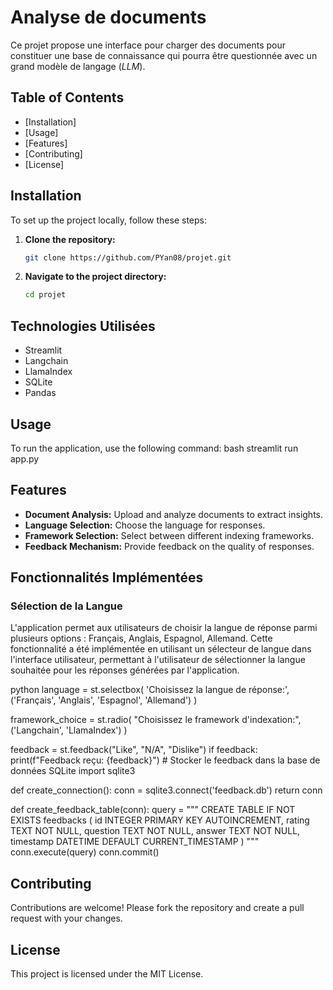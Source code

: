 # Analyse de documents

Ce projet propose une interface pour charger des documents pour constituer une base de connaissance qui pourra être questionnée avec un grand modèle de langage (_LLM_).

## Table of Contents
- [Installation]
- [Usage]
- [Features]
- [Contributing]
- [License]

## Installation

To set up the project locally, follow these steps:

1. **Clone the repository:**
   ```bash
   git clone https://github.com/PYan08/projet.git

2. **Navigate to the project directory:**
   ```bash
   cd projet

## Technologies Utilisées
- Streamlit
- Langchain
- LlamaIndex
- SQLite
- Pandas


## Usage

To run the application, use the following command:
bash
streamlit run app.py

## Features

- **Document Analysis:** Upload and analyze documents to extract insights.
- **Language Selection:** Choose the language for responses.
- **Framework Selection:** Select between different indexing frameworks.
- **Feedback Mechanism:** Provide feedback on the quality of responses.

## Fonctionnalités Implémentées

### Sélection de la Langue

L'application permet aux utilisateurs de choisir la langue de réponse parmi plusieurs options : Français, Anglais, Espagnol, Allemand. Cette fonctionnalité a été implémentée en utilisant un sélecteur de langue dans l'interface utilisateur, permettant à l'utilisateur de sélectionner la langue souhaitée pour les réponses générées par l'application.

python
language = st.selectbox(
    'Choisissez la langue de réponse:',
    ('Français', 'Anglais', 'Espagnol', 'Allemand')
)

framework_choice = st.radio(
    "Choisissez le framework d'indexation:",
    ('Langchain', 'LlamaIndex')
)

feedback = st.feedback("Like", "N/A", "Dislike")
if feedback:
    print(f"Feedback reçu: {feedback}")
    # Stocker le feedback dans la base de données SQLite
import sqlite3

def create_connection():
    conn = sqlite3.connect('feedback.db')
    return conn

def create_feedback_table(conn):
    query = """
    CREATE TABLE IF NOT EXISTS feedbacks (
        id INTEGER PRIMARY KEY AUTOINCREMENT,
        rating TEXT NOT NULL,
        question TEXT NOT NULL,
        answer TEXT NOT NULL,
        timestamp DATETIME DEFAULT CURRENT_TIMESTAMP
    )
    """
    conn.execute(query)
    conn.commit()


## Contributing

Contributions are welcome! Please fork the repository and create a pull request with your changes.

## License

This project is licensed under the MIT License.

